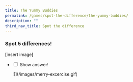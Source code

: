 ```yaml
---
title: The Yummy Buddies
permalink: /games/spot-the-difference/the-yummy-buddies/
description: ""
third_nav_title: Spot the difference
---
```

### Spot 5 differences!
[insert image]

<ul class="jekyllcodex_accordion">
  
<li><input type="checkbox" id="accordion1">  
<label for="accordion1">Show answer!
</label><div>  
<p>![](/images/merry-excercise.gif)
</p>  
</div></li>  

</ul>